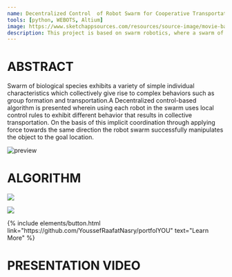 ```yaml
---
name: Decentralized Control  of Robot Swarm for Cooperative Transportation
tools: [python, WEBOTS, Altium]
image: https://www.sketchappsources.com/resources/source-image/movie-badges-jurajjurik.png
description: This project is based on swarm robotics, where a swarm of robots cooperatively manipulate an object to its goal location without communication.
---
```


# ABSTRACT

Swarm of biological species exhibits a variety of simple individual characteristics which collectively give rise to complex behaviors such as group formation and
transportation.A Decentralized control-based algorithm is presented wherein using each robot in the swarm uses local control rules to exhibit different
behavior that results in collective transportation. On the basis of this implicit coordination through applying force towards
the same direction the robot swarm successfully manipulates the object to the goal location.

![preview](https://www.sketchappsources.com/resources/source-image/we-were-soldiers-landing-page-dbruggisser.jpg)

# ALGORITHM

![](https://github.com/yyashpatel/yyashpatel.github.io/blob/main/Images/Bachelorproject_images/algorithm.png)

![](https://github.com/yyashpatel/yyashpatel.github.io/blob/main/Images/Bachelorproject_images/behaviours.png)

<p class="text-center">
{% include elements/button.html link="https://github.com/YoussefRaafatNasry/portfolYOU" text="Learn More" %}
</p>

# PRESENTATION VIDEO

